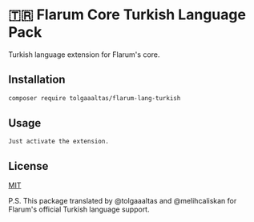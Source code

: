 # 🇹🇷 Flarum Core Turkish Language Pack

Turkish language extension for Flarum's core.

## Installation

```bash
composer require tolgaaaltas/flarum-lang-turkish
```

## Usage

```
Just activate the extension.
```

## License
[MIT](https://choosealicense.com/licenses/mit/)

P.S. This package translated by @tolgaaaltas and @melihcaliskan for Flarum's official Turkish language support.
